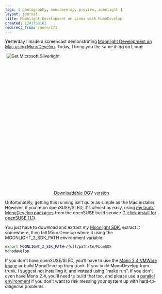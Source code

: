 ```yaml
---
tags: [ photography, monodevelop, preview, moonlight ]
layout: journal
title: Moonlight Development on Linux with MonoDevelop
created: 1241758162
redirect_from: /node/171
---
```

Yesterday I made a screencast demonstrating <a href="/journal/2009/05/07/moonlight_development_mac_using_monodevelop">Moonlight Development on Mac using MonoDevelop</a>. Today, I bring you the same thing on Linux:<!--break-->
<div id="mdMoonVidDiv">
    <object data="data:application/x-silverlight-2," type="application/x-silverlight-2" width="600" height="450" style="max-width: 98%; display: block; margin-left: auto; margin-right: auto;">
        <param name="source" value="http://mjhutchinson.com/files/screencasts/SL2VideoPlayerM.xap"/>
        <param name="background" value="white" />
        <param name="enableHtmlAccess" value="True" />
        <param name="initParams" value="m=http://silverlight.services.live.com/99206/Moonlight%20Development%20on%20Linux%20with%20MonoDevelop/video.wmv,thumbnail=http://mjhutchinson.com/files/screencasts/MDMoonDemo.png" />
               <param name="minruntimeversion" value="2.0.31005.0" />
        <a href="http://go.microsoft.com/fwlink/?LinkId=124807" style="text-decoration: none;">
             <img src="http://go.microsoft.com/fwlink/?LinkId=108181" alt="Get Microsoft Silverlight" style="border-style: none"/>
        </a>
    </object>
</div>
<a href="http://www.go-mono.com/media/MDMoonDemo.ogv" style="display:block;width:100%;text-align:center">Downloadable OGV version</a>

Unfortunately, getting this running isn't quite as simple as the Mac installer. However, if you're on openSUSE/SLED, it's _almost_ as easy, using <a href="http://download.opensuse.org/repositories/home:/MJHutchinson/">my trunk MonoDevelop packages</a> from the openSUSE build service (<a href="http://software.opensuse.org/ymp/home:MJHutchinson/openSUSE_11.1/monodevelop.ymp">1-click install for openSUSE 11.1</a>).

You just have to download and extract my <a href="/files/temp/MoonSDK-Preview-2009-05-05.zip">Moonlight SDK</a>, extract it somewhere, then tell MonoDevelop where it using the MOONLIGHT_2_SDK_PATH environment variable:

```bash
export MOONLIGHT_2_SDK_PATH=/full/path/to/MoonSDK
monodevelop
```


If you don't have openSUSE/SLED, you'll have to use the <a href="http://www.go-mono.com/mono-downloads/download.html">Mono 2.4 VMWare image</a> or build MonoDevelop from trunk. If you build MonoDevelop from trunk, I suggest not installing it, and instead using "make run". If you don't even have Mono 2.4, you'll need to build that too, and please use a <a href="http://www.mono-project.com/Parallel_Mono_Environments">parallel environment</a> if you don't want to risk messing your system up with hard-to-diagnose problems.
